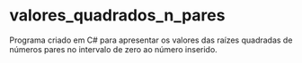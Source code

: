 # valores_quadrados_n_pares
Programa criado em C# para apresentar os valores das raízes quadradas de números pares no intervalo de zero ao número inserido. 
